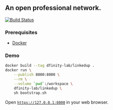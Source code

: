 ## An open professional network.

[![Build Status](https://travis-ci.org/dfinity-lab/linkedup.svg?branch=master)](https://travis-ci.org/dfinity-lab/linkedup?branch=master)

### Prerequisites

- [Docker](https://docker.com)

### Demo

```bash
docker build --tag dfinity-lab/linkedup .
docker run \
    --publish 8000:8000 \
    --rm \
    --volume `pwd`:/workspace \
    dfinity-lab/linkedup \
    sh bootstrap.sh
```

Open [`https://127.0.0.1:8000`](http://127.0.0.1:8000) in your web browser.
